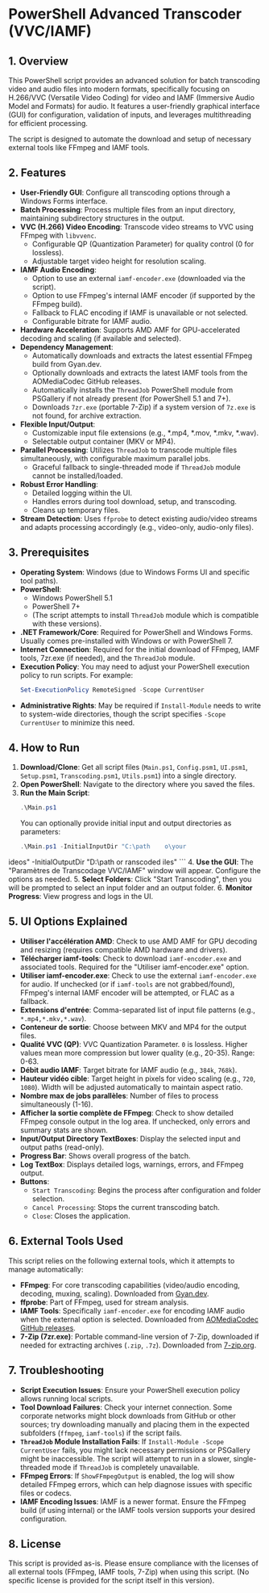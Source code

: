 # PowerShell Advanced Transcoder (VVC/IAMF)

## 1. Overview

This PowerShell script provides an advanced solution for batch transcoding video and audio files into modern formats, specifically focusing on H.266/VVC (Versatile Video Coding) for video and IAMF (Immersive Audio Model and Formats) for audio. It features a user-friendly graphical interface (GUI) for configuration, validation of inputs, and leverages multithreading for efficient processing.

The script is designed to automate the download and setup of necessary external tools like FFmpeg and IAMF tools.

## 2. Features

*   **User-Friendly GUI**: Configure all transcoding options through a Windows Forms interface.
*   **Batch Processing**: Process multiple files from an input directory, maintaining subdirectory structures in the output.
*   **VVC (H.266) Video Encoding**: Transcode video streams to VVC using FFmpeg with `libvvenc`.
    *   Configurable QP (Quantization Parameter) for quality control (0 for lossless).
    *   Adjustable target video height for resolution scaling.
*   **IAMF Audio Encoding**:
    *   Option to use an external `iamf-encoder.exe` (downloaded via the script).
    *   Option to use FFmpeg's internal IAMF encoder (if supported by the FFmpeg build).
    *   Fallback to FLAC encoding if IAMF is unavailable or not selected.
    *   Configurable bitrate for IAMF audio.
*   **Hardware Acceleration**: Supports AMD AMF for GPU-accelerated decoding and scaling (if available and selected).
*   **Dependency Management**:
    *   Automatically downloads and extracts the latest essential FFmpeg build from Gyan.dev.
    *   Optionally downloads and extracts the latest IAMF tools from the AOMediaCodec GitHub releases.
    *   Automatically installs the `ThreadJob` PowerShell module from PSGallery if not already present (for PowerShell 5.1 and 7+).
    *   Downloads `7zr.exe` (portable 7-Zip) if a system version of `7z.exe` is not found, for archive extraction.
*   **Flexible Input/Output**:
    *   Customizable input file extensions (e.g., *.mp4, *.mov, *.mkv, *.wav).
    *   Selectable output container (MKV or MP4).
*   **Parallel Processing**: Utilizes `ThreadJob` to transcode multiple files simultaneously, with configurable maximum parallel jobs.
    *   Graceful fallback to single-threaded mode if `ThreadJob` module cannot be installed/loaded.
*   **Robust Error Handling**:
    *   Detailed logging within the UI.
    *   Handles errors during tool download, setup, and transcoding.
    *   Cleans up temporary files.
*   **Stream Detection**: Uses `ffprobe` to detect existing audio/video streams and adapts processing accordingly (e.g., video-only, audio-only files).

## 3. Prerequisites

*   **Operating System**: Windows (due to Windows Forms UI and specific tool paths).
*   **PowerShell**:
    *   Windows PowerShell 5.1
    *   PowerShell 7+
    *   (The script attempts to install `ThreadJob` module which is compatible with these versions).
*   **.NET Framework/Core**: Required for PowerShell and Windows Forms. Usually comes pre-installed with Windows or with PowerShell 7.
*   **Internet Connection**: Required for the initial download of FFmpeg, IAMF tools, 7zr.exe (if needed), and the `ThreadJob` module.
*   **Execution Policy**: You may need to adjust your PowerShell execution policy to run scripts. For example:
    ```powershell
    Set-ExecutionPolicy RemoteSigned -Scope CurrentUser
    ```
*   **Administrative Rights**: May be required if `Install-Module` needs to write to system-wide directories, though the script specifies `-Scope CurrentUser` to minimize this need.

## 4. How to Run

1.  **Download/Clone**: Get all script files (`Main.ps1`, `Config.psm1`, `UI.psm1`, `Setup.psm1`, `Transcoding.psm1`, `Utils.psm1`) into a single directory.
2.  **Open PowerShell**: Navigate to the directory where you saved the files.
3.  **Run the Main Script**:
    ```powershell
    .\Main.ps1
    ```
    You can optionally provide initial input and output directories as parameters:
    ```powershell
    .\Main.ps1 -InitialInputDir "C:\path	o\your
ideos" -InitialOutputDir "D:\path
or	ranscoded
iles"
    ```
4.  **Use the GUI**: The "Paramètres de Transcodage VVC/IAMF" window will appear. Configure the options as needed.
5.  **Select Folders**: Click "Start Transcoding", then you will be prompted to select an input folder and an output folder.
6.  **Monitor Progress**: View progress and logs in the UI.

## 5. UI Options Explained

*   **Utiliser l'accélération AMD**: Check to use AMD AMF for GPU decoding and resizing (requires compatible AMD hardware and drivers).
*   **Télécharger iamf-tools**: Check to download `iamf-encoder.exe` and associated tools. Required for the "Utiliser iamf-encoder.exe" option.
*   **Utiliser iamf-encoder.exe**: Check to use the external `iamf-encoder.exe` for audio. If unchecked (or if `iamf-tools` are not grabbed/found), FFmpeg's internal IAMF encoder will be attempted, or FLAC as a fallback.
*   **Extensions d'entrée**: Comma-separated list of input file patterns (e.g., `*.mp4,*.mkv,*.wav`).
*   **Conteneur de sortie**: Choose between MKV and MP4 for the output files.
*   **Qualité VVC (QP)**: VVC Quantization Parameter. `0` is lossless. Higher values mean more compression but lower quality (e.g., 20-35). Range: 0-63.
*   **Débit audio IAMF**: Target bitrate for IAMF audio (e.g., `384k`, `768k`).
*   **Hauteur vidéo cible**: Target height in pixels for video scaling (e.g., `720`, `1080`). Width will be adjusted automatically to maintain aspect ratio.
*   **Nombre max de jobs parallèles**: Number of files to process simultaneously (1-16).
*   **Afficher la sortie complète de FFmpeg**: Check to show detailed FFmpeg console output in the log area. If unchecked, only errors and summary stats are shown.
*   **Input/Output Directory TextBoxes**: Display the selected input and output paths (read-only).
*   **Progress Bar**: Shows overall progress of the batch.
*   **Log TextBox**: Displays detailed logs, warnings, errors, and FFmpeg output.
*   **Buttons**:
    *   `Start Transcoding`: Begins the process after configuration and folder selection.
    *   `Cancel Processing`: Stops the current transcoding batch.
    *   `Close`: Closes the application.

## 6. External Tools Used

This script relies on the following external tools, which it attempts to manage automatically:

*   **FFmpeg**: For core transcoding capabilities (video/audio encoding, decoding, muxing, scaling). Downloaded from [Gyan.dev](https://www.gyan.dev/ffmpeg/builds/).
*   **ffprobe**: Part of FFmpeg, used for stream analysis.
*   **IAMF Tools**: Specifically `iamf-encoder.exe` for encoding IAMF audio when the external option is selected. Downloaded from [AOMediaCodec GitHub releases](https://github.com/AOMediaCodec/iamf/releases).
*   **7-Zip (7zr.exe)**: Portable command-line version of 7-Zip, downloaded if needed for extracting archives (`.zip`, `.7z`). Downloaded from [7-zip.org](https://www.7-zip.org).

## 7. Troubleshooting

*   **Script Execution Issues**: Ensure your PowerShell execution policy allows running local scripts.
*   **Tool Download Failures**: Check your internet connection. Some corporate networks might block downloads from GitHub or other sources; try downloading manually and placing them in the expected subfolders (`ffmpeg`, `iamf-tools`) if the script fails.
*   **`ThreadJob` Module Installation Fails**: If `Install-Module -Scope CurrentUser` fails, you might lack necessary permissions or PSGallery might be inaccessible. The script will attempt to run in a slower, single-threaded mode if `ThreadJob` is completely unavailable.
*   **FFmpeg Errors**: If `ShowFFmpegOutput` is enabled, the log will show detailed FFmpeg errors, which can help diagnose issues with specific files or codecs.
*   **IAMF Encoding Issues**: IAMF is a newer format. Ensure the FFmpeg build (if using internal) or the IAMF tools version supports your desired configuration.

## 8. License

This script is provided as-is. Please ensure compliance with the licenses of all external tools (FFmpeg, IAMF tools, 7-Zip) when using this script. (No specific license is provided for the script itself in this version).
